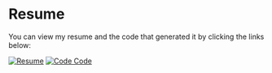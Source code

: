 # Resume
You can view my resume and the code that generated it by clicking the links below:

[![Resume](https://img.shields.io/badge/View-PDF-blue)](./Resume.pdf)
[![Code Code](https://img.shields.io/badge/View-Code-blue)](./src/main/java/com/Resume/Resume.java)
